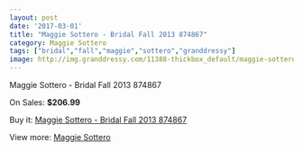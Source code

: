 ```yaml
---
layout: post
date: '2017-03-01'
title: "Maggie Sottero - Bridal Fall 2013 874867"
category: Maggie Sottero
tags: ["bridal","fall","maggie","sottero","granddressy"]
image: http://img.granddressy.com/11388-thickbox_default/maggie-sottero-bridal-fall-2013-874867.jpg
---
```

Maggie Sottero - Bridal Fall 2013 874867

On Sales: **$206.99**
<a href="https://www.granddressy.com/en/maggie-sottero/10483-maggie-sottero-bridal-fall-2013-874867.html"><amp-img layout="responsive" width="600" height="600" src="//img.granddressy.com/11388-thickbox_default/maggie-sottero-bridal-fall-2013-874867.jpg" alt="Maggie Sottero - Bridal Fall 2013 874867 0" /></a>

Buy it: [Maggie Sottero - Bridal Fall 2013 874867](https://www.granddressy.com/en/maggie-sottero/10483-maggie-sottero-bridal-fall-2013-874867.html "Maggie Sottero - Bridal Fall 2013 874867")

View more: [Maggie Sottero](https://www.granddressy.com/en/13-maggie-sottero "Maggie Sottero")